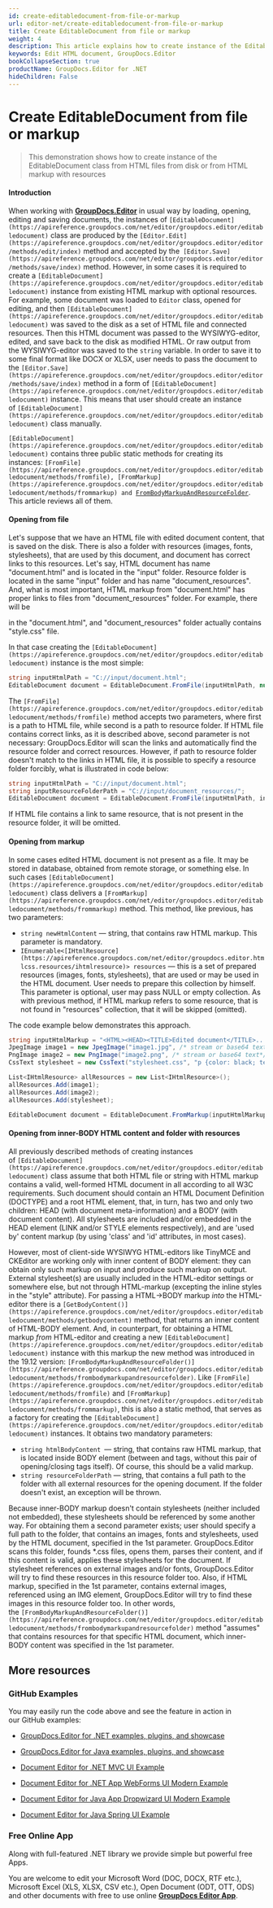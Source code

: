 ```yaml
---
id: create-editabledocument-from-file-or-markup
url: editor-net/create-editabledocument-from-file-or-markup
title: Create EditableDocument from file or markup
weight: 4
description: This article explains how to create instance of the EditableDocument class from HTML files from disk or from HTML markup with resources using GroupDocs.Editor for .NET API.
keywords: Edit HTML document, GroupDocs.Editor
bookCollapseSection: true
productName: GroupDocs.Editor for .NET
hideChildren: False
---
```


# Create EditableDocument from file or markup

> This demonstration shows how to create instance of the EditableDocument class from HTML files from disk or from HTML markup with resources

#### Introduction

When working with [**GroupDocs.Editor**](https://products.groupdocs.com/editor/net) in usual way by loading, opening, editing and saving documents, the instances of `[EditableDocument](https://apireference.groupdocs.com/net/editor/groupdocs.editor/editabledocument)` class are produced by the `[Editor.Edit](https://apireference.groupdocs.com/net/editor/groupdocs.editor/editor/methods/edit/index)` method and accepted by the` [Editor.Save](https://apireference.groupdocs.com/net/editor/groupdocs.editor/editor/methods/save/index)` method. However, in some cases it is required to create a `[EditableDocument](https://apireference.groupdocs.com/net/editor/groupdocs.editor/editabledocument)` instance from existing HTML markup with optional resources. For example, some document was loaded to `Editor` class, opened for editing, and then `[EditableDocument](https://apireference.groupdocs.com/net/editor/groupdocs.editor/editabledocument)` was saved to the disk as a set of HTML file and connected resources. Then this HTML document was passed to the WYSIWYG-editor, edited, and save back to the disk as modified HTML. Or raw output from the WYSIWYG-editor was saved to the `string` variable. In order to save it to some final format like DOCX or XLSX, user needs to pass the document to the `[Editor.Save](https://apireference.groupdocs.com/net/editor/groupdocs.editor/editor/methods/save/index)` method in a form of `[EditableDocument](https://apireference.groupdocs.com/net/editor/groupdocs.editor/editabledocument)` instance. This means that user should create an instance of `[EditableDocument](https://apireference.groupdocs.com/net/editor/groupdocs.editor/editabledocument)` class manually.

`[EditableDocument](https://apireference.groupdocs.com/net/editor/groupdocs.editor/editabledocument)` contains three public static methods for creating its instances: `[FromFile](https://apireference.groupdocs.com/net/editor/groupdocs.editor/editabledocument/methods/fromfile), [FromMarkup](https://apireference.groupdocs.com/net/editor/groupdocs.editor/editabledocument/methods/frommarkup) and `[`FromBodyMarkupAndResourceFolder`](https://apireference.groupdocs.com/net/editor/groupdocs.editor/editabledocument/methods/frombodymarkupandresourcefolder). This article reviews all of them.

#### Opening from file

Let's suppose that we have an HTML file with edited document content, that is saved on the disk. There is also a folder with resources (images, fonts, stylesheets), that are used by this document, and document has correct links to this resources. Let's say, HTML document has name "document.html" and is located in the "input" folder. Resource folder is located in the same "input" folder and has name "document\_resources". And, what is most important, HTML markup from "document.html" has proper links to files from "document\_resources" folder. For example, there will be

<link rel = "stylesheet" type = "text/css" href = "document\_resources/style.css" />

in the "document.html", and "document\_resources" folder actually contains "style.css" file.

In that case creating the `[EditableDocument](https://apireference.groupdocs.com/net/editor/groupdocs.editor/editabledocument)` instance is the most simple:

```csharp
string inputHtmlPath = "C://input/document.html";
EditableDocument document = EditableDocument.FromFile(inputHtmlPath, null);
```

The `[FromFile](https://apireference.groupdocs.com/net/editor/groupdocs.editor/editabledocument/methods/fromfile)` method accepts two parameters, where first is a path to HTML file, while second is a path to resource folder. If HTML file contains correct links, as it is described above, second parameter is not necessary: GroupDocs.Editor will scan the links and automatically find the resource folder and correct resources. However, if path to resource folder doesn't match to the links in HTML file, it is possible to specify a resource folder forcibly, what is illustrated in code below:

```csharp
string inputHtmlPath = "C://input/document.html";
string inputResourceFolderPath = "C://input/document_resources/";
EditableDocument document = EditableDocument.FromFile(inputHtmlPath, inputResourceFolderPath);
```

If HTML file contains a link to same resource, that is not present in the resource folder, it will be omitted.

#### Opening from markup

In some cases edited HTML document is not present as a file. It may be stored in database, obtained from remote storage, or something else. In such cases `[EditableDocument](https://apireference.groupdocs.com/net/editor/groupdocs.editor/editabledocument)` class delivers a `[FromMarkup](https://apireference.groupdocs.com/net/editor/groupdocs.editor/editabledocument/methods/frommarkup)` method. This method, like previous, has two parameters:

*   `string newHtmlContent` — string, that contains raw HTML markup. This parameter is mandatory.
*   `IEnumerable<[IHtmlResource](https://apireference.groupdocs.com/net/editor/groupdocs.editor.htmlcss.resources/ihtmlresource)> resources` — this is a set of prepared resources (images, fonts, stylesheets), that are used or may be used in the HTML document. User needs to prepare this collection by himself. This parameter is optional, user may pass NULL or empty collection. As with previous method, if HTML markup refers to some resource, that is not found in "resources" collection, that it will be skipped (omitted).

The code example below demonstrates this approach.

```csharp
string inputHtmlMarkup = "<HTML><HEAD><TITLE>Edited document</TITLE>.....";
JpegImage image1 = new JpegImage("image1.jpg", /* stream or base64 text*/);
PngImage image2 = new PngImage("image2.png", /* stream or base64 text*/);
CssText stylesheet = new CssText("stylesheet.css", "p {color: black; text-align: left; }......", System.Text.Encoding.UTF8);

List<IHtmlResource> allResources = new List<IHtmlResource>();
allResources.Add(image1);
allResources.Add(image2);
allResources.Add(stylesheet);

EditableDocument document = EditableDocument.FromMarkup(inputHtmlMarkup, allResources);
```

#### Opening from inner-BODY HTML content and folder with resources

All previously described methods of creating instances of `[EditableDocument](https://apireference.groupdocs.com/net/editor/groupdocs.editor/editabledocument)` class assume that both HTML file or string with HTML markup contains a valid, well-formed HTML document in all according to all W3C requirements. Such document should contain an HTML Document Definition (DOCTYPE) and a root HTML element, that, in turn, has two and only two children: HEAD (with document meta-information) and a BODY (with document content). All stylesheets are included and/or embedded in the HEAD element (LINK and/or STYLE elements respectively), and are 'used by' content markup (by using 'class' and 'id' attributes, in most cases).

However, most of client-side WYSIWYG HTML-editors like TinyMCE and CKEditor are working only with inner content of BODY element: they can obtain only such markup on input and produce such markup on output. External stylesheet(s) are usually included in the HTML-editor settings or somewhere else, but not through HTML-markup (excepting the inline styles in the "style" attribute). For passing a HTML->BODY markup *into* the HTML-editor there is a `[GetBodyContent()](https://apireference.groupdocs.com/net/editor/groupdocs.editor/editabledocument/methods/getbodycontent)` method, that returns an inner content of HTML-BODY element. And, in counterpart, for obtaining a HTML markup *from* HTML-editor and creating a new `[EditableDocument](https://apireference.groupdocs.com/net/editor/groupdocs.editor/editabledocument)` instance with this markup the new method was introduced in the 19.12 version: `[FromBodyMarkupAndResourceFolder()](https://apireference.groupdocs.com/net/editor/groupdocs.editor/editabledocument/methods/frombodymarkupandresourcefolder)`. Like `[FromFile](https://apireference.groupdocs.com/net/editor/groupdocs.editor/editabledocument/methods/fromfile)` and `[FromMarkup](https://apireference.groupdocs.com/net/editor/groupdocs.editor/editabledocument/methods/frommarkup)`, this is also a static method, that serves as a factory for creating the `[EditableDocument](https://apireference.groupdocs.com/net/editor/groupdocs.editor/editabledocument)` instances. It obtains two mandatory parameters:

*   `string htmlBodyContent `— string, that contains raw HTML markup, that is located inside BODY element (between <BODY> and </BODY> tags, without this pair of opening/closing tags itself). Of course, this should be a valid markup.
*   `string resourceFolderPath` — string, that contains a full path to the folder with all external resources for the opening document. If the folder doesn't exist, an exception will be thrown.

Because inner-BODY markup doesn't contain stylesheets (neither included not embedded), these stylesheets should be referenced by some another way. For obtaining them a second parameter exists; user should specify a full path to the folder, that contains an images, fonts and stylesheets, used by the HTML document, specified in the 1st parameter. GroupDocs.Editor scans this folder, founds \*.css files, opens them, parses their content, and if this content is valid, applies these stylesheets for the document. If stylesheet references on external images and/or fonts, GroupDocs.Editor will try to find these resources in this resource folder too. Also, if HTML markup, specified in the 1st parameter, contains external images, referenced using an IMG element, GroupDocs.Editor will try to find these images in this resource folder too. In other words, the `[FromBodyMarkupAndResourceFolder()](https://apireference.groupdocs.com/net/editor/groupdocs.editor/editabledocument/methods/frombodymarkupandresourcefolder)` method "assumes" that contains resources for that specific HTML document, which inner-BODY content was specified in the 1st parameter.

## More resources

### GitHub Examples

You may easily run the code above and see the feature in action in our GitHub examples:

*   [GroupDocs.Editor for .NET examples, plugins, and showcase](https://github.com/groupdocs-editor/GroupDocs.Editor-for-.NET)
    
*   [GroupDocs.Editor for Java examples, plugins, and showcase](https://github.com/groupdocs-editor/GroupDocs.Editor-for-Java)
    
*   [Document Editor for .NET MVC UI Example](https://github.com/groupdocs-editor/GroupDocs.Editor-for-.NET-MVC)
    
*   [Document Editor for .NET App WebForms UI Modern Example](https://github.com/groupdocs-editor/GroupDocs.Editor-for-.NET-WebForms)
    
*   [Document Editor for Java App Dropwizard UI Modern Example](https://github.com/groupdocs-editor/GroupDocs.Editor-for-Java-Dropwizard)
    
*   [Document Editor for Java Spring UI Example](https://github.com/groupdocs-editor/GroupDocs.Editor-for-Java-Spring)
    

### Free Online App

Along with full-featured .NET library we provide simple but powerful free Apps.

You are welcome to edit your Microsoft Word (DOC, DOCX, RTF etc.), Microsoft Excel (XLS, XLSX, CSV etc.), Open Document (ODT, OTT, ODS) and other documents with free to use online **[GroupDocs Editor App](https://products.groupdocs.app/editor)**.

